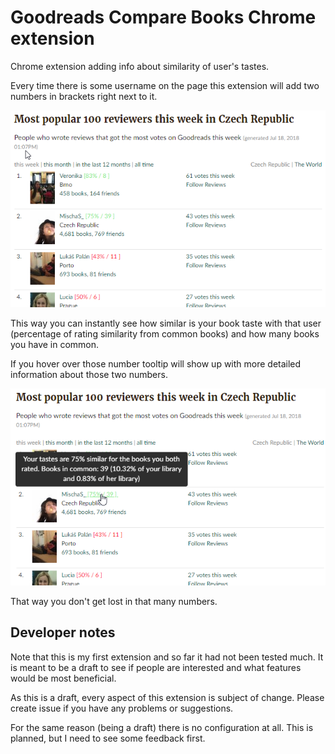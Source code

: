 # Goodreads Compare Books Chrome extension
Chrome extension adding info about similarity of user's tastes.

Every time there is some username on the page this extension will add two numbers in brackets right next to it.

![Username alteration](screenshots/people_list.png)

This way you can instantly see how similar is your book taste with that user (percentage of rating similarity from common books) and how many books you have in common.

If you hover over those number tooltip will show up with more detailed information about those two numbers.

![Tooltip](screenshots/people_list_tooltip.png)

That way you don't get lost in that many numbers.


## Developer notes

Note that this is my first extension and so far it had not been tested much. It is meant to be a draft to see if people are interested and what features would be most beneficial.

As this is a draft, every aspect of this extension is subject of change. Please create issue if you have any problems or suggestions.

For the same reason (being a draft) there is no configuration at all. This is planned, but I need to see some feedback first.
